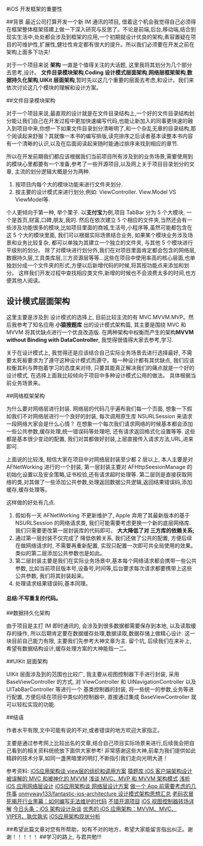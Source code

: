 #iOS 开发框架的重要性

##背景
最近公司打算开发一个新 IM 通讯的项目, 借着这个机会我觉得自己必须得在框架整体框架搭建上做一下深入研究与反思了。不论是前端,后台,移动端,结合到现实生活中,处处都会涉及到框架的应用,一个初期就设计优良的架构,素容置疑在项目的可维护性,扩展性,健壮性肯定都有很大的提升。所以我们必须要在开发之前在架构上面多下功夫! 

对于一个项目来说 **架构** 一直是个值得关注的大话题, 这里我将其划分为几个部分去思考,设计。
**文件目录模块架构**,**Coding 设计模式层面架构**,**网络层框架架构**,**数据持久化架构**,**UIKit 层面架构**,暂时先以这几个重要的层面去考虑,和设计。我们来依次讨论这几个模块的理解和设计方案。

##文件目录模块架构

对于一个项目来说,最直观的设计就是在文件目录结构上,一个好的文件目录结构划分能让我们自己在开发过程中更加快速编写代码,也能让新加入的同事更快速的融入到项目中来,你想一下如果文件目录划分清晰明了,和一个杂乱无章的目录结构,那个阅读起来舒服？其就像一本书的编写排版,读完排序之后读者基本读整本书内容有一个清晰的认识,以及在后面阅读起来随时能通过排序来找到相应的章节.

所以在开发前期我们都应该根据我们当前项目所有涉及到的业务场景,需要使用到的模块心里都要有一个准备,参考了一些开源项目,以及网上关于项目目录划分的文章, 主流的划分逻辑大概是分为两种.

1. 按项目内每个大的模块功能来进行文件夹划分. 
2. 按主要的设计模式来进行划分,例如: ViewController. View.Model VS ViewModel等. 

个人更倾向于第一种, 举个栗子. 以**支付宝**为例,项目 TabBar 分为 5 个大模块, 一个是首页,财富,口碑,朋友,我的. 然后在依次建立 5 个相应的文件夹,当然还会有一些涉及功能很多的模块,比如项目里面的商城,生活号,小程序等,虽然可能都包含在这 5 个大的模块里面, 我们可以根据实际场景结合业务, 如果某个模块业务涉及场景和业务比较复杂, 都可以单独为其建立一个独立的文件夹, 与其他 5 个模块进行平级别的划分。
除了对模块进行划分外,我们在对项目里面肯定都会包含的网络层,数据持久层,工具类库层,三方资源层等等...这些在项目中使用率高的核心层面,也单独划分成一个文件夹的形式,方便以后新增代码的时候,将其按功能点来添加和划分。 
这样我们开发过程中查找相应类文件,新增的时候也不会浪费太多的时间,也方便其他人阅读。

## 设计模式层面架构

这里主要是涉及到 设计模式的选择上, 目前比较主流的有 MVC.MVVM.MVP。然后我参考了知名应用 **小猿搜题库** 出的设计模式架构篇, 其主要是围绕 MVC 和 MVVM 将其优缺点进行一个优良改造版. 在两种架构中权衡而产生的架构**MVVM without Binding with DataController**, 我觉得很值得大家去参考,学习.

关于在设计模式上, 我觉得还是应该结合自己实际业务场景去进行选择最好, 不需要太死板要求为了遵守这种设计模式而遵守。每一种设计都有其优缺点, 我们应该权衡其利与弊抱着学习的态度来对待, 只要其能真正解决我们的痛点就是一个好的设计模式, 在选择上面我比较倾向于项目中多种设计模式公用的做法。 具体根据当前业务场景来。

##网络框架架构

为什么要对网络层进行封装. 网络层的代码几乎遍布我们每一个页面, 想象一下假如我们不对网络层进行一个良好的封装, 每次调用原生库 NSURLSession 来请求一段网络大家会是什么心情？ 在想象一个每次我们请求网络的时候基本都会添加一些公共参数,缓存处理,统一错误码等处理吧, 还有请求返回格式化设置等等. 这些都是基本很少变动的配置, 我们对其都做好封装,上层直接传入请求方法,URL,进来即可. 

上面说的比较浅, 相信大家在项目中对网络层封装至少都 2 层以上, 本人主要是对 AFNetWorking 进行的一个封装, 第一层封装主要对 AFHttpSeesionManage 的初始化设置以及安全策略,证书校验,还有请求超时处理等. 第二层则是直接获取网络的类,对其做了一些添加公共参数,处理返回数据公共逻辑,返回结果错误码,添加缓存,缓存处理等。 

这样做的好处有几点. 
1. 假如有一天 AFNetWorking 不更新维护了, Apple 弃用了其最新版本的基于 NSURLSession 的网络请求类, 我们可能需要考虑更换一个新的底层网络库. 我们只需要更改第一层封装库的代码即可。 **大大降低了对 三方库的依赖关系;**
2. 通过第一层封装不仅完成了 降低依赖关系, 我们还做了公共的配置, 方便后续在做网络请求时, 不需要再重新配置, 实现只配置一次即可共全局使用的效果。 类似的第二层添加公共参数也是如此。
3. 第二层封装主要是我们在实际业务场景中,基本每个网络请求都会携带一些公共参数, 比如当前项目版本号,设备号,时间等,后台要求每次请求都要携带上这些公共参数, 我们将其封装起来。
4. 处理请求结果错误码,基本同理。 
#### 总结:不写重复的代码。

##数据持久化架构

由于项目是主打 IM 即时通讯的, 会涉及到很多数据都需要保存到本地, 以及读取缓存的操作, 所以后期肯定要在数据缓存处理,数据读取,数据存储上做精心设计. 这一块目前自己能力有限, 主要我们先参考大神文章为主. 留个坑, 后续我们在来补上, 希望有数据结构设计,缓存处理方案的大神能指一二。

##UIKit 层面架构

UIKit 层面涉及到的范围也比较广, 我主要从视图控制器下手进行封装, 采用 BaseViewController 的方式, 对 ViewController 和 UINavigationController 以及 UITabBarController 等进行一个 基类控制器的封装, 将一些统一的参数,业务等进行配置, 方便后续在项目中类似的控制器中, 直接通过集成 BaseViewController 就可以轻松实现的功能.

##结语

作者水平有限,文中可能有说的不对,或者错误的地方欢迎大家指正。

主要是通过参考网上比较出名的文章,结合自己项目实际场景来进行,后续我会把自己看到的相关资料统统放下面供大家参考! 非常感谢这些大神,前辈为我们提供如此精辟的技术分享,如同一盏黑暗里的明灯,不断指引我们走向光明大道！



参考资料: 
[iOS应用架构谈 view层的组织和调用方案](https://casatwy.com/iosying-yong-jia-gou-tan-viewceng-de-zu-zhi-he-diao-yong-fang-an.html)
[猿题库 iOS 客户端架构设计](http://gracelancy.com/blog/2016/01/06/ape-ios-arch-design/)  
[被误解的 MVC 和被神化的 MVVM](http://blog.devtang.com/2015/11/02/mvc-and-mvvm/)
[浅谈 MVC、MVP 和 MVVM 架构模式](https://draveness.me/mvx)
[浅析 iOS 应用网络层设计](https://skyline75489.github.io/post/2016-3-13_ios_networking_layer_design.html) 
[iOS应用架构谈 网络层设计方案](https://casatwy.com/iosying-yong-jia-gou-tan-wang-luo-ceng-she-ji-fang-an.html)
[做一个 App 前需要考虑的几件事](http://www.cocoachina.com/ios/20161025/17849.html)
[onmyway133/fantastic-ios-architecture 设计模式架构思想汇总](https://github.com/onmyway133/fantastic-ios-architecture)
[老码农冒死揭开行业黑幕：如何编写无法维护的代码](http://blog.jobbole.com/80241/)
[不错开源项目](https://www.zhihu.com/question/26292022)
[iOS 视图控制器转场详解](http://blog.devtang.com/2016/03/13/iOS-transition-guide/)
[今日头条：iOS 架构设计杂谈](https://juejin.im/post/5b2b1a73e51d4558b27782c0)
[优秀的 iOS 应用架构：MVVM、MVC、VIPER，孰优孰劣](https://academy.realm.io/cn/posts/krzysztof-zablocki-mDevCamp-ios-architecture-mvvm-mvc-viper/)
[iOS应用架构现状分析](http://mrpeak.cn/blog/ios-arch/)

##希望此篇文章对您有所帮助，如有不对的地方，希望大家能留言指出纠正。谢谢！！！！！
##学习的路上, 与君共勉!!!


